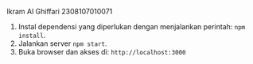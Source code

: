 Ikram Al Ghiffari
2308107010071

1. Instal dependensi yang diperlukan dengan menjalankan perintah: `npm install`.
2. Jalankan server `npm start`.
3. Buka browser dan akses di: `http://localhost:3000`